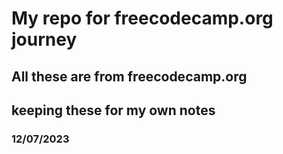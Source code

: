 # My repo for freecodecamp.org journey

## All these are from freecodecamp.org
## keeping these for my own notes
### 12/07/2023
